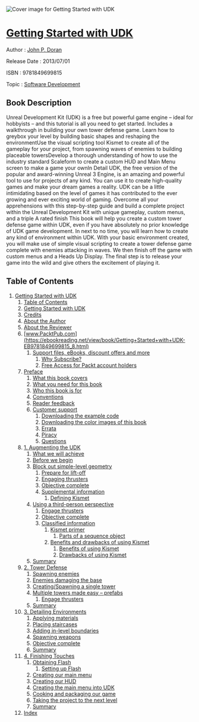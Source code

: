 ![Cover image for Getting Started with UDK](https://imgdetail.ebookreading.net/cover/cover/software_development/EB9781849699815.jpg)

[Getting Started with UDK](https://ebookreading.net/view/book/Getting+Started+with+UDK-EB9781849699815_1.html "Getting Started with UDK")
====================================================================================================================

Author : [John P. Doran](https://ebookreading.net/search/author/John+P.+Doran)

Release Date : 2013/07/01

ISBN : 9781849699815

Topic : [Software Development](https://ebookreading.net/search/category/software-development)

Book Description
-----------------

Unreal Development Kit (UDK) is a free but powerful game engine – ideal for hobbyists – and this tutorial is all you need to get started. Includes a walkthrough in building your own tower defense game.
Learn how to greybox your level by building basic shapes and reshaping the environmentUse the visual scripting tool Kismet to create all of the gameplay for your project, from spawning waves of enemies to building placeable towersDevelop a thorough understanding of how to use the industry standard Scaleform to create a custom HUD and Main Menu screen to make a game your ownIn Detail
UDK, the free version of the popular and award-winning Unreal 3 Engine, is an amazing and powerful tool to use for projects of any kind. You can use it to create high-quality games and make your dream games a reality.
UDK can be a little intimidating based on the level of games it has contributed to the ever growing and ever exciting world of gaming. Overcome all your apprehensions with this step-by-step guide and build a complete project within the Unreal Development Kit with unique gameplay, custom menus, and a triple A rated finish
This book will help you create a custom tower defense game within UDK, even if you have absolutely no prior knowledge of UDK game development.
In next to no time, you will learn how to create any kind of environment within UDK. With your basic environment created, you will make use of simple visual scripting to create a tower defense game complete with enemies attacking in waves. We then finish off the game with custom menus and a Heads Up Display. The final step is to release your game into the wild and give others the excitement of playing it.
              
Table of Contents
-----------------

1. [Getting Started with UDK](https://ebookreading.net/view/book/Getting+Started+with+UDK-EB9781849699815_3.html)
    1. [Table of Contents](https://ebookreading.net/view/book/Getting+Started+with+UDK-EB9781849699815_2.html)
    1. [Getting Started with UDK](https://ebookreading.net/view/book/Getting+Started+with+UDK-EB9781849699815_4.html)
    1. [Credits](https://ebookreading.net/view/book/Getting+Started+with+UDK-EB9781849699815_5.html)
    1. [About the Author](https://ebookreading.net/view/book/Getting+Started+with+UDK-EB9781849699815_6.html)
    1. [About the Reviewer](https://ebookreading.net/view/book/Getting+Started+with+UDK-EB9781849699815_7.html)
    1. [www.PacktPub.com](https://ebookreading.net/view/book/Getting+Started+with+UDK-EB9781849699815_8.html)
        1. [Support files, eBooks, discount offers and more](https://ebookreading.net/view/book/Getting+Started+with+UDK-EB9781849699815_8.html#ch00lvl3sec01)
            1. [Why Subscribe?](https://ebookreading.net/view/book/Getting+Started+with+UDK-EB9781849699815_8.html#ch00lvl4sec01)
            1. [Free Access for Packt account holders](https://ebookreading.net/view/book/Getting+Started+with+UDK-EB9781849699815_8.html#ch00lvl4sec02)
    1. [Preface](https://ebookreading.net/view/book/Getting+Started+with+UDK-EB9781849699815_9.html)
        1. [What this book covers](https://ebookreading.net/view/book/Getting+Started+with+UDK-EB9781849699815_9.html#ch00lvl1sec02)
        1. [What you need for this book](https://ebookreading.net/view/book/Getting+Started+with+UDK-EB9781849699815_10.html)
        1. [Who this book is for](https://ebookreading.net/view/book/Getting+Started+with+UDK-EB9781849699815_11.html)
        1. [Conventions](https://ebookreading.net/view/book/Getting+Started+with+UDK-EB9781849699815_12.html)
        1. [Reader feedback](https://ebookreading.net/view/book/Getting+Started+with+UDK-EB9781849699815_13.html)
        1. [Customer support](https://ebookreading.net/view/book/Getting+Started+with+UDK-EB9781849699815_14.html)
            1. [Downloading the example code](https://ebookreading.net/view/book/Getting+Started+with+UDK-EB9781849699815_14.html#ch00lvl2sec02)
            1. [Downloading the color images of this book](https://ebookreading.net/view/book/Getting+Started+with+UDK-EB9781849699815_14.html#ch00lvl2sec03)
            1. [Errata](https://ebookreading.net/view/book/Getting+Started+with+UDK-EB9781849699815_14.html#ch00lvl2sec04)
            1. [Piracy](https://ebookreading.net/view/book/Getting+Started+with+UDK-EB9781849699815_14.html#ch00lvl2sec05)
            1. [Questions](https://ebookreading.net/view/book/Getting+Started+with+UDK-EB9781849699815_14.html#ch00lvl2sec06)
    1. [1. Augmenting the UDK](https://ebookreading.net/view/book/Getting+Started+with+UDK-EB9781849699815_15.html)
        1. [What we will achieve](https://ebookreading.net/view/book/Getting+Started+with+UDK-EB9781849699815_15.html#ch01lvl1sec08)
        1. [Before we begin](https://ebookreading.net/view/book/Getting+Started+with+UDK-EB9781849699815_16.html)
        1. [Block out simple-level geometry](https://ebookreading.net/view/book/Getting+Started+with+UDK-EB9781849699815_17.html)
            1. [Prepare for lift-off](https://ebookreading.net/view/book/Getting+Started+with+UDK-EB9781849699815_17.html#ch01lvl2sec07)
            1. [Engaging thrusters](https://ebookreading.net/view/book/Getting+Started+with+UDK-EB9781849699815_17.html#ch01lvl2sec08)
            1. [Objective complete](https://ebookreading.net/view/book/Getting+Started+with+UDK-EB9781849699815_17.html#ch01lvl2sec09)
            1. [Supplemental information](https://ebookreading.net/view/book/Getting+Started+with+UDK-EB9781849699815_17.html#ch01lvl2sec10)
                1. [Defining Kismet](https://ebookreading.net/view/book/Getting+Started+with+UDK-EB9781849699815_17.html#ch01lvl3sec02)
        1. [Using a third-person perspective](https://ebookreading.net/view/book/Getting+Started+with+UDK-EB9781849699815_18.html)
            1. [Engage thrusters](https://ebookreading.net/view/book/Getting+Started+with+UDK-EB9781849699815_18.html#ch01lvl2sec11)
            1. [Objective complete](https://ebookreading.net/view/book/Getting+Started+with+UDK-EB9781849699815_18.html#ch01lvl2sec12)
            1. [Classified information](https://ebookreading.net/view/book/Getting+Started+with+UDK-EB9781849699815_18.html#ch01lvl2sec13)
                1. [Kismet primer](https://ebookreading.net/view/book/Getting+Started+with+UDK-EB9781849699815_18.html#ch01lvl3sec03)
                    1. [Parts of a sequence object](https://ebookreading.net/view/book/Getting+Started+with+UDK-EB9781849699815_18.html#ch01lvl4sec03)
                1. [Benefits and drawbacks of using Kismet](https://ebookreading.net/view/book/Getting+Started+with+UDK-EB9781849699815_18.html#ch01lvl3sec04)
                    1. [Benefits of using Kismet](https://ebookreading.net/view/book/Getting+Started+with+UDK-EB9781849699815_18.html#ch01lvl4sec04)
                    1. [Drawbacks of using Kismet](https://ebookreading.net/view/book/Getting+Started+with+UDK-EB9781849699815_18.html#ch01lvl4sec05)
        1. [Summary](https://ebookreading.net/view/book/Getting+Started+with+UDK-EB9781849699815_19.html)
    1. [2. Tower Defense](https://ebookreading.net/view/book/Getting+Started+with+UDK-EB9781849699815_20.html)
        1. [Spawning enemies](https://ebookreading.net/view/book/Getting+Started+with+UDK-EB9781849699815_20.html#ch02lvl1sec13)
        1. [Enemies damaging the base](https://ebookreading.net/view/book/Getting+Started+with+UDK-EB9781849699815_21.html)
        1. [Creating/Spawning a single tower](https://ebookreading.net/view/book/Getting+Started+with+UDK-EB9781849699815_22.html)
        1. [Multiple towers made easy – prefabs](https://ebookreading.net/view/book/Getting+Started+with+UDK-EB9781849699815_23.html)
            1. [Engage thrusters](https://ebookreading.net/view/book/Getting+Started+with+UDK-EB9781849699815_23.html#ch02lvl2sec14)
        1. [Summary](https://ebookreading.net/view/book/Getting+Started+with+UDK-EB9781849699815_24.html)
    1. [3. Detailing Environments](https://ebookreading.net/view/book/Getting+Started+with+UDK-EB9781849699815_25.html)
        1. [Applying materials](https://ebookreading.net/view/book/Getting+Started+with+UDK-EB9781849699815_25.html#ch03lvl1sec18)
        1. [Placing staircases](https://ebookreading.net/view/book/Getting+Started+with+UDK-EB9781849699815_26.html)
        1. [Adding in-level boundaries](https://ebookreading.net/view/book/Getting+Started+with+UDK-EB9781849699815_27.html)
        1. [Spawning weapons](https://ebookreading.net/view/book/Getting+Started+with+UDK-EB9781849699815_28.html)
        1. [Objective complete](https://ebookreading.net/view/book/Getting+Started+with+UDK-EB9781849699815_29.html)
        1. [Summary](https://ebookreading.net/view/book/Getting+Started+with+UDK-EB9781849699815_30.html)
    1. [4. Finishing Touches](https://ebookreading.net/view/book/Getting+Started+with+UDK-EB9781849699815_31.html)
        1. [Obtaining Flash](https://ebookreading.net/view/book/Getting+Started+with+UDK-EB9781849699815_31.html#ch04lvl1sec24)
            1. [Setting up Flash](https://ebookreading.net/view/book/Getting+Started+with+UDK-EB9781849699815_31.html#ch04lvl2sec15)
        1. [Creating our main menu](https://ebookreading.net/view/book/Getting+Started+with+UDK-EB9781849699815_32.html)
        1. [Creating our HUD](https://ebookreading.net/view/book/Getting+Started+with+UDK-EB9781849699815_33.html)
        1. [Creating the main menu into UDK](https://ebookreading.net/view/book/Getting+Started+with+UDK-EB9781849699815_34.html)
        1. [Cooking and packaging our game](https://ebookreading.net/view/book/Getting+Started+with+UDK-EB9781849699815_35.html)
        1. [Taking the project to the next level](https://ebookreading.net/view/book/Getting+Started+with+UDK-EB9781849699815_36.html)
        1. [Summary](https://ebookreading.net/view/book/Getting+Started+with+UDK-EB9781849699815_37.html)
    1. [Index](https://ebookreading.net/view/book/Getting+Started+with+UDK-EB9781849699815_38.html)
